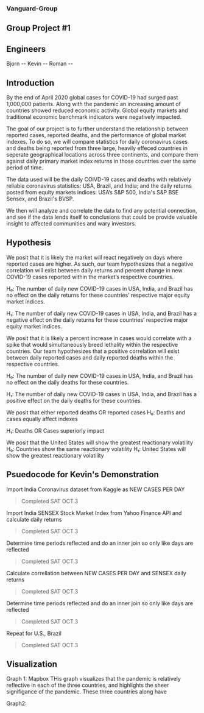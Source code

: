 ### Vanguard-Group
## Group Project #1

## Engineers
Bjorn --
Kevin --
Roman -- 

## Introduction

By the end of April 2020 global cases for COVID-19 had surged past 1,000,000 patients. Along with the pandemic an increasing amount of countries showed reduced economic activity. Global equity markets and traditional economic benchmark indicators were negatively impacted.

The goal of our project is to further understand the relationship between reported cases, reported deaths, and the performance of global market indexes. To do so, we will compare statistics for daily coronavirus cases and deaths being reported from three large, heavily effeced countries in seperate geographical locations across three continents, and compare them against daily primary market index returns in those countries over the same period of time. 

The data used will be the daily COIVD-19 cases and deaths  with relatively reliable coronavirus statistics: USA, Brazil, and India; and the daily returns posted from equity markets indices: USA’s S&P 500, India's S&P BSE Sensex, and Brazil's BVSP.

We then will analyze and correlate the data to find any potential connection, and see if the data lends itself to conclusions that could be provide valuable insight to affected communities and wary investors. 

## Hypothesis

We posit that it is likely the market will react negatively on days where reported cases are higher. As such, our team hypothesizes that a negative correlation will exist between daily returns and percent change in new COVID-19 cases reported within the market’s respective countries. 

H₀: The number of daily new COVID-19 cases in USA, India, and Brazil has no effect on the daily returns for these countries’ respective major equity market indices.

H₁: The number of daily new COVID-19 cases in USA, India, and Brazil has a negative effect on the daily returns for these countries’ respective major equity market indices.


We posit that it is likely a percent increase in cases would correlate with a spike that would simultaneously breed lethality within the respective countries.
Our team hypothesizes that a positive correlation will exist between daily reported cases and daily reported deaths within the respective countries. 

H₀: The number of daily new COVID-19 cases in USA, India, and Brazil has no effect on the daily deaths for these countries.

H₁: The number of daily new COVID-19 cases in USA, India, and Brazil has a positive effect on the daily deaths for these countries.

We posit that either reported deaths OR reported cases 
H₀: Deaths and cases equally affect indexes

H₁: Deaths OR Cases superiorly impact

We posit that the United States will show the greatest reactionary volatility 
H₀: Countries show the same reactionary volatility
H₁: United States will show the greatest reactionary volatility 

## Psuedocode for Kevin's Demonstration
Import India Coronavirus dataset from Kaggle as NEW CASES PER DAY
> Completed SAT OCT.3 

Import India SENSEX Stock Market Index from Yahoo Finance API and calculate daily returns
> Completed SAT OCT.3

Determine time periods reflected and do an inner join so only like days are reflected
> Completed SAT OCT.3

Calculate correllation between  NEW CASES PER DAY and SENSEX daily returns
> Completed SAT OCT.3

Determine time periods reflected and do an inner join so only like days are reflected
> Completed SAT OCT.3

Repeat for U.S., Brazil
> Completed SAT OCT.3

## Visualization
Graph 1: Mapbox 
THis graph visualizes that the pandemic is relatively reflective in each of the three countries, and highlights the sheer signifigance of the pandemic. These three countries along have 

Graph2:

